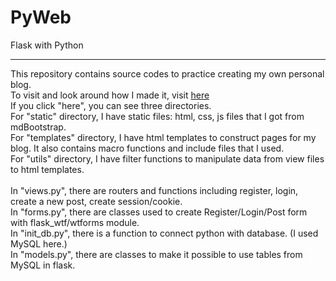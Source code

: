 # PyWeb
Flask with Python
<hr>

This repository contains source codes to practice creating my own personal blog. <br>
To visit and look around how I made it, visit [here](https://github.com/dohyekim/PyWeb/tree/master/helloflask) <br>
If you click "here", you can see three directories.<br>
For "static" directory, I have static files: html, css, js files that I got from mdBootstrap.<br>
For "templates" directory, I have html templates to construct pages for my blog. It also contains macro functions and include files that I used.<br>
For "utils" directory, I have filter functions to manipulate data from view files to html templates.<br>
<br>
In "views.py", there are routers and functions including register, login, create a new post, create session/cookie.<br>
In "forms.py", there are classes used to create Register/Login/Post form with flask_wtf/wtforms module.<br>
In "init_db.py", there is a function to connect python with database. (I used MySQL here.)  <br>
In "models.py", there are classes to make it possible to use tables from MySQL in flask.<br>
